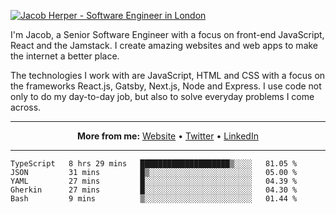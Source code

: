 [![Jacob Herper - Software Engineer in London](https://res.cloudinary.com/jacobherper/image/upload/v1595605963/github_banner.png)](https://herper.io/)

I'm Jacob, a Senior Software Engineer with a focus on front-end JavaScript, React and the Jamstack. I create amazing websites and web apps to make the internet a better place.

The technologies I work with are JavaScript, HTML and CSS with a focus on the frameworks React.js, Gatsby, Next.js, Node and Express. I use code not only to do my day-to-day job, but also to solve everyday problems I come across.

-----

<p align="center">
  <strong>More from me:</strong> 
  <a href="https://herper.io">Website</a> •
  <a href="https://twitter.com/intent/follow?screen_name=jakeherp&tw_p=followbutton">Twitter</a> •
  <a href="https://www.linkedin.com/in/jacobherper/">LinkedIn</a>
</p>

-----

<!--START_SECTION:waka-->
```text
TypeScript   8 hrs 29 mins   ████████████████████▒░░░░   81.05 % 
JSON         31 mins         █▒░░░░░░░░░░░░░░░░░░░░░░░   05.00 % 
YAML         27 mins         █░░░░░░░░░░░░░░░░░░░░░░░░   04.39 % 
Gherkin      27 mins         █░░░░░░░░░░░░░░░░░░░░░░░░   04.30 % 
Bash         9 mins          ▒░░░░░░░░░░░░░░░░░░░░░░░░   01.44 % 
```
<!--END_SECTION:waka-->
